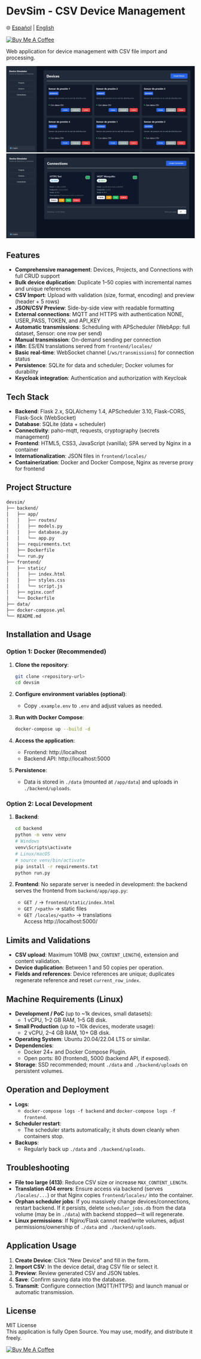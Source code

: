 # DevSim - CSV Device Management

🌐 [Español](./README.md) | [English](./README.en.md)

<a href="https://www.buymeacoffee.com/joluben" target="_blank">
  <img src="https://cdn.buymeacoffee.com/buttons/v2/default-blue.png" alt="Buy Me A Coffee" width="150">
</a>

Web application for device management with CSV file import and processing.

![Device list](./screenshots/image%20devices.jpg)
![Connection list](./screenshots/image%20connections.jpg)

## Features

- **Comprehensive management**: Devices, Projects, and Connections with full CRUD support  
- **Bulk device duplication**: Duplicate 1–50 copies with incremental names and unique references  
- **CSV Import**: Upload with validation (size, format, encoding) and preview (header + 5 rows)  
- **JSON/CSV Preview**: Side-by-side view with readable formatting  
- **External connections**: MQTT and HTTPS with authentication NONE, USER_PASS, TOKEN, and API_KEY  
- **Automatic transmissions**: Scheduling with APScheduler (WebApp: full dataset, Sensor: one row per send)  
- **Manual transmission**: On-demand sending per connection  
- **i18n**: ES/EN translations served from `frontend/locales/`  
- **Basic real-time**: WebSocket channel (`/ws/transmissions`) for connection status  
- **Persistence**: SQLite for data and scheduler; Docker volumes for durability  
- **Keycloak integration**: Authentication and authorization with Keycloak  

## Tech Stack

- **Backend**: Flask 2.x, SQLAlchemy 1.4, APScheduler 3.10, Flask-CORS, Flask-Sock (WebSocket)  
- **Database**: SQLite (data + scheduler)  
- **Connectivity**: paho-mqtt, requests, cryptography (secrets management)  
- **Frontend**: HTML5, CSS3, JavaScript (vanilla); SPA served by Nginx in a container  
- **Internationalization**: JSON files in `frontend/locales/`  
- **Containerization**: Docker and Docker Compose, Nginx as reverse proxy for frontend  

## Project Structure

```
devsim/
├── backend/
│   ├── app/
│   │   ├── routes/
│   │   ├── models.py
│   │   ├── database.py
│   │   └── app.py
│   ├── requirements.txt
│   ├── Dockerfile
│   └── run.py
├── frontend/
│   ├── static/
│   │   ├── index.html
│   │   ├── styles.css
│   │   └── script.js
│   ├── nginx.conf
│   └── Dockerfile
├── data/
├── docker-compose.yml
└── README.md
```

## Installation and Usage

### Option 1: Docker (Recommended)

1. **Clone the repository**:
   ```bash
   git clone <repository-url>
   cd devsim
   ```

2. **Configure environment variables (optional)**:
   - Copy `.example.env` to `.env` and adjust values as needed.  

3. **Run with Docker Compose**:
   ```bash
   docker-compose up --build -d
   ```

4. **Access the application**:
   - Frontend: http://localhost  
   - Backend API: http://localhost:5000  

5. **Persistence**:
   - Data is stored in `./data` (mounted at `/app/data`) and uploads in `./backend/uploads`.

### Option 2: Local Development

1. **Backend**:
   ```bash
   cd backend
   python -m venv venv
   # Windows
   venv\Scripts\activate
   # Linux/macOS
   # source venv/bin/activate
   pip install -r requirements.txt
   python run.py
   ```

2. **Frontend**:
   No separate server is needed in development: the backend serves the frontend from `backend/app/app.py`:
   - `GET /` → `frontend/static/index.html`  
   - `GET /<path>` → static files  
   - `GET /locales/<path>` → translations  
   Access http://localhost:5000/  

## Limits and Validations

- **CSV upload**: Maximum 10MB (`MAX_CONTENT_LENGTH`), extension and content validation.  
- **Device duplication**: Between 1 and 50 copies per operation.  
- **Fields and references**: Device references are unique; duplicates regenerate reference and reset `current_row_index`.  

## Machine Requirements (Linux)

- **Development / PoC** (up to ~1k devices, small datasets):  
  - 1 vCPU, 1–2 GB RAM, 1–5 GB disk.  
- **Small Production** (up to ~10k devices, moderate usage):  
  - 2 vCPU, 2–4 GB RAM, 10+ GB disk.  
- **Operating System**: Ubuntu 20.04/22.04 LTS or similar.  
- **Dependencies**:  
  - Docker 24+ and Docker Compose Plugin.  
  - Open ports: 80 (frontend), 5000 (backend API, if exposed).  
- **Storage**: SSD recommended; mount `./data` and `./backend/uploads` on persistent volumes.  

## Operation and Deployment

- **Logs**:  
  - `docker-compose logs -f backend` and `docker-compose logs -f frontend`.  
- **Scheduler restart**:  
  - The scheduler starts automatically; it shuts down cleanly when containers stop.  
- **Backups**:  
  - Regularly back up `./data` and `./backend/uploads`.  

## Troubleshooting

- **File too large (413)**: Reduce CSV size or increase `MAX_CONTENT_LENGTH`.  
- **Translation 404 errors**: Ensure access via backend (serves `/locales/...`) or that Nginx copies `frontend/locales/` into the container.  
- **Orphan scheduler jobs**: If you massively change devices/connections, restart backend. If it persists, delete `scheduler_jobs.db` from the data volume (may be in `./data`) with backend stopped—it will regenerate.  
- **Linux permissions**: If Nginx/Flask cannot read/write volumes, adjust permissions/ownership of `./data` and `./backend/uploads`.  

## Application Usage

1. **Create Device**: Click "New Device" and fill in the form.  
2. **Import CSV**: In the device detail, drag CSV file or select it.  
3. **Preview**: Review generated CSV and JSON tables.  
4. **Save**: Confirm saving data into the database.  
5. **Transmit**: Configure connection (MQTT/HTTPS) and launch manual or automatic transmission.  

## License

MIT License  
This application is fully Open Source. You may use, modify, and distribute it freely.

<a href="https://www.buymeacoffee.com/joluben" target="_blank">
  <img src="https://cdn.buymeacoffee.com/buttons/v2/default-yellow.png" alt="Buy Me A Coffee" width="250">
</a>
